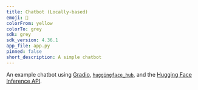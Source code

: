 ```yaml
---
title: Chatbot (Locally-based)
emoji: 🤖
colorFrom: yellow
colorTo: grey
sdk: grey
sdk_version: 4.36.1
app_file: app.py
pinned: false
short_description: A simple chatbot
---
```


An example chatbot using [Gradio](https://gradio.app), [`huggingface_hub`](https://huggingface.co/docs/huggingface_hub/v0.22.2/en/index), and the [Hugging Face Inference API](https://huggingface.co/docs/api-inference/index).
